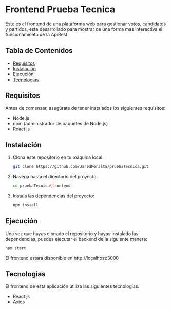 # Frontend Prueba Tecnica

Este es el frontend de una plataforma web para gestionar votos, candidatos y partidos, esta desarrollado para mostrar de una forma mas interactiva el funcionamineto de la ApiRest 

## Tabla de Contenidos

- [Requisitos](#requisitos)
- [Instalación](#instalación)
- [Ejecución](#ejecución)
- [Tecnologías](#tecnologías)

## Requisitos

Antes de comenzar, asegúrate de tener instalados los siguientes requisitos:

- Node.js
- npm (administrador de paquetes de Node.js)
- React.js

## Instalación

1. Clona este repositorio en tu máquina local:

   ```bash
   git clone https://github.com/JaredPeralta/pruebaTecnica.git

2. Navega hasta el directorio del proyecto:

   ```bash
   cd pruebaTecnica\frontend

3. Instala las dependencias del proyecto:

   ```bash
   npm install

## Ejecución
Una vez que hayas clonado el repositorio y hayas instalado las dependencias, puedes ejecutar el backend de la siguiente manera:

    npm start

El frontend estará disponible en http://localhost:3000

## Tecnologías
El frontend de esta aplicación utiliza las siguientes tecnologías:

- React.js
- Axios
